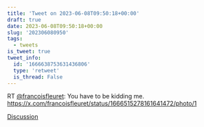 ```yaml
---
title: 'Tweet on 2023-06-08T09:50:18+00:00'
draft: true
date: 2023-06-08T09:50:18+00:00
slug: '202306080950'
tags:
  - tweets
is_tweet: true
tweet_info:
  id: '1666638753631436806'
  type: 'retweet'
  is_thread: False
---
```




RT [@francoisfleuret](https://x.com/francoisfleuret): You have to be kidding me. <https://x.com/francoisfleuret/status/1666515278161641472/photo/1>

[Discussion](https://x.com/sytelus/status/1666638753631436806)
